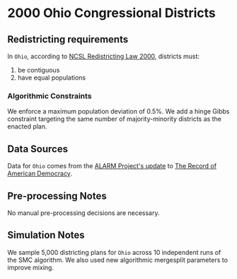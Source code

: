 # 2000 Ohio Congressional Districts

## Redistricting requirements
In ``Ohio``, according to [NCSL Redistricting Law 2000](https://web.archive.org/web/20041216185957/https://www.senate.mn/departments/scr/redist/red2000/Tab5appx.htm), districts must:

1. be contiguous
1. have equal populations

### Algorithmic Constraints
We enforce a maximum population deviation of 0.5%. We add a hinge Gibbs constraint targeting the same number of majority-minority districts as the enacted plan.

## Data Sources
Data for ``Ohio`` comes from the [ALARM Project's update](https://dataverse.harvard.edu/dataset.xhtml?persistentId=doi:10.7910/DVN/ZV5KF3) to [The Record of American Democracy](https://road.hmdc.harvard.edu/).

## Pre-processing Notes
No manual pre-processing decisions are necessary.

## Simulation Notes
We sample 5,000 districting plans for ``Ohio`` across 10 independent runs of the SMC algorithm.
We also used new algorithmic mergesplit parameters to improve mixing.
